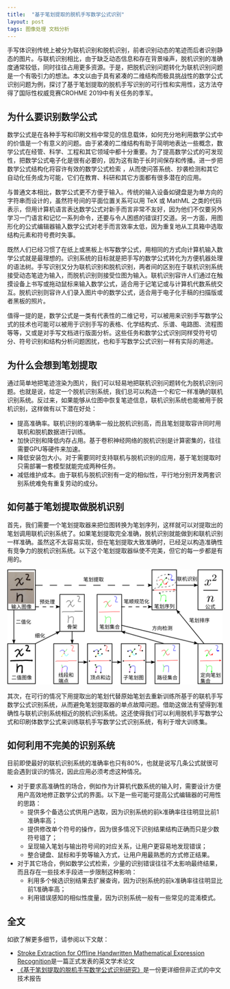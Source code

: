 ```yaml
---
title:  "基于笔划提取的脱机手写数学公式识别"
layout: post
tags: 图像处理 文档分析
---
```


手写体识别传统上被分为联机识别和脱机识别，前者识别动态的笔迹而后者识别静态的图片。与联机识别相比，由于缺乏动态信息和存在背景噪声，脱机识别的准确度通常较低，同时往往占用更多资源。于是，把脱机识别问题转化为联机识别问题是一个有吸引力的想法。本文以由于具有紧凑的二维结构而极具挑战性的数学公式识别问题为例，探讨了基于笔划提取的脱机手写识别的可行性和实用性，这方法夺得了国际性权威竞赛CROHME 2019中有关任务的季军。

## 为什么要识别数学公式

数学公式是在各种手写和印刷文档中常见的信息载体，如何充分地利用数学公式中的价值是一个有意义的问题。由于紧凑的二维结构有助于简明地表达一些概念，数学公式在经管、科学、工程和其它领域中都十分重要。为了提高数学公式的可发现性，把数学公式电子化是很有必要的，因为这有助于长时间保存和传播。进一步把数学公式结构化将容许有效的数学公式检索 ，从而使问答系统、抄袭检测和其它自动化任务成为可能，它们在教育、科研和其它方面都有很多潜在的应用。

与普通文本相比，数学公式更不方便于输入。传统的输入设备如键盘是为单方向的字符串而设计的，虽然符号间的平面位置关系可以用 TeX 或 MathML 之类的代码表示，但用计算机语言表达数学公式对新手而言非常不友好，因为他们不仅要另外学习一门语言和记忆一系列命令，还要与令人困惑的错误打交道。另一方面，用图形化的公式编辑器输入数学公式对老手而言效率太低，因为重复地从工具箱中选取结构元素和符号费时失事。

既然人们已经习惯了在纸上或黑板上书写数学公式，用相同的方式向计算机输入数学公式就是最理想的。识别系统的目标就是把手写的数学公式转化为方便机器处理的语法树。手写识别又分为联机识别和脱机识别，两者间的区别在于联机识别系统接受动态笔迹为输入，而脱机识别则接受位图为输入。联机识别容许人们通过在触摸设备上书写或拖动鼠标来输入数学公式，适合用于记笔记或与计算机代数系统交互。脱机识别则容许人们录入图片中的数学公式，适合用于电子化手稿的扫描版或者黑板的照片。

值得一提的是，数学公式是一类有代表性的二维记号，可以被用来识别手写数学公式的技术也可能可以被用于识别手写的表格、化学结构式、乐谱、电路图、流程图等等，又或是对手写文档进行版面分析。这些任务和数学公式识别同样受符号切分、符号识别和结构分析问题困扰，也和手写数学公式识别一样有实际的用途。

## 为什么会想到笔划提取

通过简单地把笔迹渲染为图片，我们可以轻易地把联机识别问题转化为脱机识别问题。也就是说，给定一个脱机识别系统，我们总可以构造一个和它一样准确的联机识别系统。反过来，如果能够从位图中恢复笔迹信息，联机识别系统也能被用于脱机识别，这样做有以下潜在好处：
- 提高准确率。联机识别的准确率一般比脱机识别高，而且笔划提取容许同时用联机和脱机数据进行训练。
- 加快识别和降低内存占用。基于卷积神经网络的脱机识别是计算密集的，往往需要GPU等硬件来加速。
- 降低安装包大小。对于需要同时支持联机与脱机识别的应用，基于笔划提取时只需部署一套模型就能完成两种任务。
- 减低维护成本。由于联机与脱机识别有一定的相似性，平行地分别开发两套识别系统难免有重复劳动的成分。

## 如何基于笔划提取做脱机识别

首先，我们需要一个笔划提取器来把位图转换为笔划序列，这样就可以对提取出的笔划调用联机识别系统了。如果笔划提取完全准确，脱机识别就能做到和联机识别一样准确。虽然这不太容易实现，但在笔划提取大致准确时，已经足以构造准确性有竞争力的脱机识别系统。以下这个笔划提取器纵使不完美，但它的每一步都是有用的。

![笔划提取](/image/stroke-extraction.png)

其次，在可行的情况下用提取出的笔划代替原始笔划去重新训练所基于的联机手写数学公式识别系统，从而避免笔划提取器的单点故障问题。借助这做法有望得到准确性与联机识别系统相近的脱机识别系统。这还使得我们可以利用脱机手写数学公式和印刷体数学公式来训练联机手写数学公式识别系统，有利于增大训练集。

## 如何利用不完美的识别系统

目前即使最好的联机识别系统的准确率也只有80%，也就是说写几条公式就很可能会遇到误识的情况，因此应用必须考虑这种情况。
- 对于要求高准确性的场合，例如作为计算机代数系统的输入时，需要设计方便用户高效地修正数学公式的界面。以下是一些可能可提高公式编辑器的可用性的思路：
    - 提供多个备选公式供用户选取，因为识别系统的前k准确率往往明显比前1准确率高；
    - 提供修改单个符号的操作，因为很多情况下识别结果结构正确而只是少数符号错了；
    - 呈现输入笔划与输出符号间的对应关系，让用户更容易地发现错误；
    - 整合键盘、鼠标和手势等输入方式，让用户用最熟悉的方式修正结果。
- 对于其它场合，例如数学公式检索，少量的识别错误往往不太影响最终结果，而且存在一些技术手段进一步限制这种影响：
    - 利用多个候选识别结果去扩展查询，因为识别系统的前k准确率往往明显比前1准确率高；
    - 利用错误感知的相似性度量，因为识别系统一般有一些常见的混淆模式。

## 全文

如欲了解更多细节，请参阅以下文献：
- [Stroke Extraction for Offline Handwritten Mathematical Expression Recognition](https://doi.org/10.1109/ACCESS.2020.2984627)是一篇正式发表的英文学术论文
- [《基于笔划提取的脱机手写数学公式识别研究》](https://assets.chungkwong.cc/document/stroke-extraction.pdf)是一份更详细但非正式的中文技术报告

